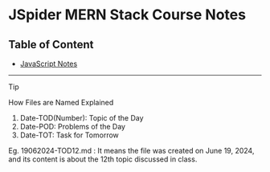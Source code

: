 # JSpider MERN Stack Course Notes

## Table of Content

- [JavaScript Notes](javascript/README.md.md)

---

> [!tip]
> How Files are Named Explained
> 1. Date-TOD(Number): Topic of the Day
> 2. Date-POD: Problems of the Day
> 3. Date-TOT: Task for Tomorrow
> 
> Eg. 19062024-TOD12.md : It means the file was created on June 19, 2024, and its content is about the 12th topic discussed in class.

